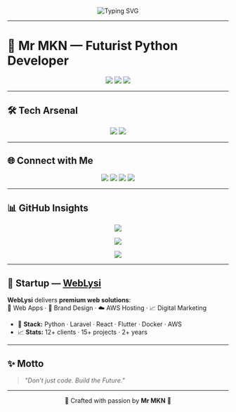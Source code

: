 <!-- Futuristic Typing Banner -->
<p align="center">
  <img src="https://readme-typing-svg.herokuapp.com?font=Orbitron&size=28&duration=3000&pause=800&color=00FFCC&center=true&vCenter=true&width=800&lines=Hello+%F0%9F%91%8B+I'm+Mr+Ankan;Professional+Developer+%F0%9F%90%8D;Lets+Build+the+Future+%F0%9F%9A%80" alt="Typing SVG">
</p>

---

# 🚀 Mr MKN — Futurist Python Developer

<p align="center">
  <img src="https://img.shields.io/badge/AGE-21-00FFCC?style=for-the-badge" />
  <img src="https://img.shields.io/badge/COUNTRY-INDIA-00FFCC?style=for-the-badge" />
  <img src="https://img.shields.io/badge/DOMAIN-Software%20%26%20Cybersecurity-00FFCC?style=for-the-badge" />
</p>

---

## 🛠️ Tech Arsenal
<p align="center">
  <img src="https://skillicons.dev/icons?i=python,java,php,mongodb,html,css,js,docker" />
  <img src="https://img.shields.io/badge/Pyrogram-00FFCC?style=for-the-badge&logo=telegram&logoColor=000" />
</p>

---

## 🌐 Connect with Me
<p align="center">
  <a href="https://www.mr-mkn.in"><img src="https://img.shields.io/badge/Website-00FFCC?style=for-the-badge&logo=vercel&logoColor=000" /></a>
  <a href="https://www.linkedin.com/in/muhammed-kn"><img src="https://img.shields.io/badge/LinkedIn-00FFCC?style=for-the-badge&logo=linkedin&logoColor=000" /></a>
  <a href="https://www.instagram.com/mr.mkn_ig"><img src="https://img.shields.io/badge/Instagram-00FFCC?style=for-the-badge&logo=instagram&logoColor=000" /></a>
  <a href="https://www.youtube.com/@Mr-MKN-YT"><img src="https://img.shields.io/badge/YouTube-00FFCC?style=for-the-badge&logo=youtube&logoColor=000" /></a>
</p>

---

## 📊 GitHub Insights
<p align="center">
  <img src="https://github-readme-stats.vercel.app/api?username=MrMKN&show_icons=true&theme=radical&title_color=00FFCC&icon_color=00FFCC&text_color=FFFFFF&bg_color=0D1117" />
</p>

<p align="center">
  <img src="https://github-readme-streak-stats.herokuapp.com?user=MrMKN&theme=highcontrast&hide_border=true&ring=00FFCC&fire=00FFCC&currStreakLabel=00FFCC" />
</p>

<p align="center">
  <img src="https://github-readme-stats.vercel.app/api/top-langs/?username=MrMKN&layout=compact&title_color=00FFCC&text_color=FFFFFF&bg_color=0D1117" />
</p>

---

## 🏢 Startup — [WebLysi](https://www.weblysi.in)
**WebLysi** delivers **premium web solutions**:  
🚀 Web Apps · 🎨 Brand Design · ☁️ AWS Hosting · 📈 Digital Marketing  

- 🧰 **Stack:** Python · Laravel · React · Flutter · Docker · AWS  
- 📈 **Stats:** 12+ clients · 15+ projects · 2+ years  

---

## ✨ Motto
> *"Don’t just code. Build the Future."*

---

<p align="center">
  💎 Crafted with passion by <b>Mr MKN</b> 💎
</p>
